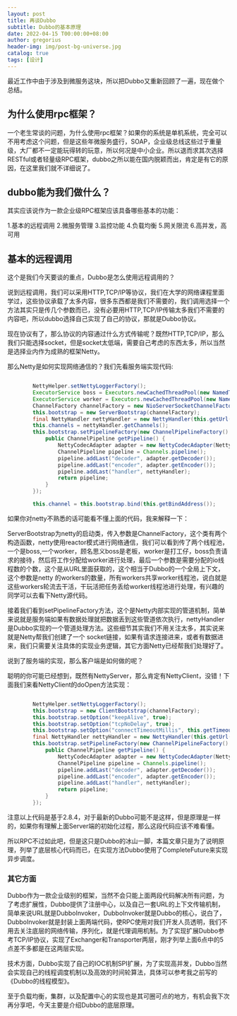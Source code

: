 ```yaml
---
layout: post
title: 再谈Dubbo
subtitle: Dubbo的基本原理
date: 2022-04-15 T00:00:00+08:00
author: gregorius
header-img: img/post-bg-universe.jpg
catalog: true
tags: [设计]
---
```


最近工作中由于涉及到微服务这块，所以把Dubbo又重新回顾了一遍，现在做个总结。

## 为什么使用rpc框架？
一个老生常谈的问题，为什么使用rpc框架？如果你的系统是单机系统，完全可以不用考虑这个问题，但是这些年微服务盛行，SOAP，企业级总线这些过于重量级，大厂都不一定能玩得转的玩意，所以何况是中小企业。所以退而求其次选择RESTful或者轻量级RPC框架，dubbo之所以能在国内脱颖而出，肯定是有它的原因，在这里我们就不详细说了。

## dubbo能为我们做什么？

其实应该说作为一款企业级RPC框架应该具备哪些基本的功能：

1.基本的远程调用
2.微服务管理
3.监控功能
4.负载均衡
5.网关限流
6.高并发，高可用

## 基本的远程调用

这个是我们今天要谈的重点，Dubbo是怎么使用远程调用的？

说到远程调用，我们可以采用HTTP,TCP/IP等协议，我们在大学的网络课程里面学过，这些协议承载了太多内容，很多东西都是我们不需要的，我们调用选择一个方法其实只是传几个参数而已，没有必要用HTTP,TCP/IP传输太多我们不需要的内容吧，所以dubbo选择自己实现了自己的协议，那就是Dubbo协议。

现在协议有了，那么协议的内容通过什么方式传输呢？既然HTTP,TCP/IP，那么我们只能选择socket，但是socket太低端，需要自己考虑的东西太多，所以当然是选择业内作为成熟的框架Netty。

那么Netty是如何实现网络通信的？我们先看服务端实现代码:

```java

        NettyHelper.setNettyLoggerFactory();
        ExecutorService boss = Executors.newCachedThreadPool(new NamedThreadFactory("NettyServerBoss", true));
        ExecutorService worker = Executors.newCachedThreadPool(new NamedThreadFactory("NettyServerWorker", true));
        ChannelFactory channelFactory = new NioServerSocketChannelFactory(boss, worker, this.getUrl().getPositiveParameter("iothreads", Constants.DEFAULT_IO_THREADS));
        this.bootstrap = new ServerBootstrap(channelFactory);
        final NettyHandler nettyHandler = new NettyHandler(this.getUrl(), this);
        this.channels = nettyHandler.getChannels();
        this.bootstrap.setPipelineFactory(new ChannelPipelineFactory() {
            public ChannelPipeline getPipeline() {
                NettyCodecAdapter adapter = new NettyCodecAdapter(NettyServer.this.getCodec(), NettyServer.this.getUrl(), NettyServer.this);
                ChannelPipeline pipeline = Channels.pipeline();
                pipeline.addLast("decoder", adapter.getDecoder());
                pipeline.addLast("encoder", adapter.getEncoder());
                pipeline.addLast("handler", nettyHandler);
                return pipeline;
            }
        });

        this.channel = this.bootstrap.bind(this.getBindAddress());
```

如果你对netty不熟悉的话可能看不懂上面的代码，我来解释一下：

ServerBootstrap为netty的启动类，传入参数是ChannelFactory，这个类有两个构造函数，netty使用reactor模式进行网络通信，我们可以看到传了两个线程池，一个是boss,一个worker，顾名思义boss是老板，worker是打工仔，boss负责请求的接待，然后将工作分配给worker进行处理，最后一个参数是需要分配的io线程数的个数，这个是从URL里面获取的，这个相当于Dubbo的一个全局上下文，这个参数是netty 的workers的数量，所有workers共享worker线程池，说白就是这些workers轮流去干活，干玩活把任务丢给worker线程池进行处理，有兴趣的同学可以去看下Netty源代码。

接着我们看到setPipelineFactory方法，这个是Netty内部实现的管道机制，简单来说就是服务端如果有数据处理就把数据丢到这些管道依次执行，nettyHandler是Dubbo实现的一个管道处理方法。这些细节其实我们不用关注太多，其实说来就是Netty帮我们创建了一个 socket链接，如果有请求连接进来，或者有数据进来，我们只需要关注具体的实现业务逻辑，其它方面Netty已经帮我们处理好了。

说到了服务端的实现，那么客户端是如何做的呢？

聪明的你可能已经想到，既然有NettyServer，那么肯定有NettyClient，没错！下面我们来看NettyClient的doOpen方法实现：

``` java

        NettyHelper.setNettyLoggerFactory();
        this.bootstrap = new ClientBootstrap(channelFactory);
        this.bootstrap.setOption("keepAlive", true);
        this.bootstrap.setOption("tcpNoDelay", true);
        this.bootstrap.setOption("connectTimeoutMillis", this.getTimeout());
        final NettyHandler nettyHandler = new NettyHandler(this.getUrl(), this);
        this.bootstrap.setPipelineFactory(new ChannelPipelineFactory() {
            public ChannelPipeline getPipeline() {
                NettyCodecAdapter adapter = new NettyCodecAdapter(NettyClient.this.getCodec(), NettyClient.this.getUrl(), NettyClient.this);
                ChannelPipeline pipeline = Channels.pipeline();
                pipeline.addLast("decoder", adapter.getDecoder());
                pipeline.addLast("encoder", adapter.getEncoder());
                pipeline.addLast("handler", nettyHandler);
                return pipeline;
            }
        });
```

注意以上代码是基于2.8.4，对于最新的Dubbo可能不是这样，但是原理是一样的，如果你有理解上面Server端的初始化过程，那么这段代码应该不难看懂。

所以RPC不过如此吧，但是这只是Dubbo的冰山一脚，本篇文章只是为了说明原理，列举了底层核心代码而已，在实现方法Dubbo使用了CompleteFuture来实现异步调度。

### 其它方面

Dubbo作为一款企业级别的框架，当然不会只能上面两段代码解决所有问题，为了考虑扩展性，Dubbo提供了注册中心，以及自己一套URL的上下文传输机制，简单来说URL就是DubboInvoker，DubboInvoker就是Dubbo的核心，说白了，DubboInvoker就是封装上面两端代码，使RPC使用对我们开发人员透明，我们不用去关注底层的网络传输，序列化，就是代理调用机制。为了实现扩展Dubbo参考TCP/IP协议，实现了Exchanger和Transporter两层，刚才列举上面6点中的5点差不多都是在这两层实现。

技术方面，Dubbo实现了自己的IOC机制SPI扩展，为了实现高并发，Dubbo当然会实现自己的线程调度机制以及高效的时间轮算法，具体可以参考我之前写的《Dubbo的线程模型》。

至于负载均衡，集群，以及配置中心的实现也是其可圈可点的地方，有机会我下次再分享吧，今天主要是介绍Dubbo的底层原理。